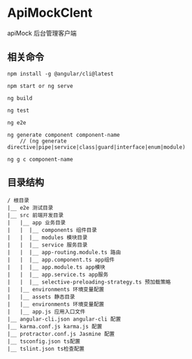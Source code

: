 # ApiMockClent

apiMock 后台管理客户端

## 相关命令

    npm install -g @angular/cli@latest

    npm start or ng serve

    ng build

    ng test

    ng e2e

    ng generate component component-name 
        // (ng generate directive|pipe|service|class|guard|interface|enum|module)

    ng g c component-name

## 目录结构


    / 根目录
    |__ e2e 测试目录
    |__ src 前端开发目录
    |   |__ app 业务目录
    |   |  |__ components 组件目录
    |   |  |__ modules 模块目录
    |   |  |__ service 服务目录
    |   |  |__ app-routing.module.ts 路由
    |   |  |__ app.component.ts app组件
    |   |  |__ app.module.ts app模块
    |   |  |__ app.service.ts app服务
    |   |  |__ selective-preloading-strategy.ts 预加载策略
    |   |__ environments 环境变量配置
    |   |__ assets 静态目录
    |   |__ environments 环境变量配置
    |   |__ app.js 应用入口文件
    |__ angular-cli.json angular-cli 配置
    |__ karma.conf.js karma.js 配置
    |__ protractor.conf.js Jasmine 配置
    |__ tsconfig.json ts配置
    |__ tslint.json ts检查配置